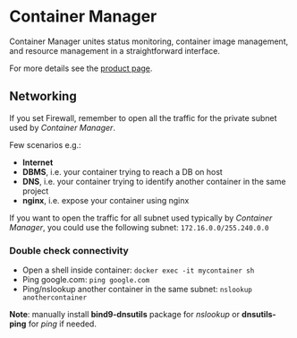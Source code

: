 # Container Manager

Container Manager unites status monitoring, container image management, and resource management in a straightforward interface.

For more details see the [product page](https://www.synology.com/en-global/dsm/feature/container-manager).

## Networking

If you set Firewall, remember to open all the traffic for the private subnet used by _Container Manager_.

Few scenarios e.g.:
- **Internet**
- **DBMS**, i.e. your container trying to reach a DB on host
- **DNS**, i.e. your container trying to identify another container in the same project
- **nginx**, i.e. expose your container using nginx

If you want to open the traffic for all subnet used typically by _Container Manager_, you could use the following subnet:
`172.16.0.0/255.240.0.0`

### Double check connectivity

- Open a shell inside container: `docker exec -it mycontainer sh`
- Ping google.com: `ping google.com`
- Ping/nslookup another container in the same subnet: `nslookup anothercontainer`

**Note**: manually install **bind9-dnsutils** package for _nslookup_ or **dnsutils-ping** for _ping_ if needed. 

